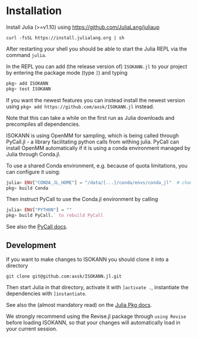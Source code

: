 # Installation

Install Julia (>=v1.10) using https://github.com/JuliaLang/juliaup

```
curl -fsSL https://install.julialang.org | sh
```

After restarting your shell you should be able to start the Julia REPL via the command `julia`.

In the REPL you can add (the release version of) `ISOKANN.jl` to your project by entering the package mode (type `]`) and typing

```julia
pkg> add ISOKANN
pkg> test ISOKANN
```

If you want the newest features you can instead install the newest version using `pkg> add https://github.com/axsk/ISOKANN.jl` instead.

Note that this can take a while on the first run as Julia downloads and precompiles all dependencies.

ISOKANN is using OpenMM for sampling, which is being called through PyCall.jl - a library facilitating python calls from withing julia.
PyCall can install OpenMM automatically if it is using a conda environment managed by Julia through Conda.jl.

To use a shared Conda environment, e.g. because of quota limitations, you can configure it using:
```julia
julia> ENV["CONDA_JL_HOME"] = "/data/[...]/conda/envs/conda_jl"  # change this to your path, which contains bin/conda etc.
pkg> build Conda
```
Then instruct PyCall to use the Conda.jl environment by calling
```julia
julia> ENV["PYTHON"] = ""
pkg> build PyCall.` to rebuild PyCall
```

See also the [PyCall docs](https://github.com/JuliaPy/PyCall.jl?tab=readme-ov-file#specifying-the-python-version).

## Development

If you want to make changes to ISOKANN you should clone it into a directory

`git clone git@github.com:axsk/ISOKANN.jl.git`

Then start Julia in that directory, activate it with `]activate .`,
instantiate the dependencies with `]instantiate`.

See also the (almost mandatory read) on the [Julia Pkg docs](https://pkgdocs.julialang.org/v1/).

We strongly recommend using the Revise.jl package through `using Revise` before loading ISOKANN, so that your changes will automatically load in your current session.
